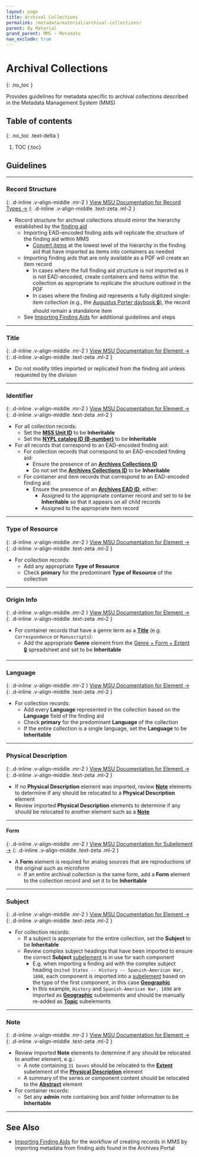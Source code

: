 ```yaml
---
layout: page
title: Archival Collections
permalink: /metadata/material/archival-collections/
parent: By Material
grand_parent: MMS › Metadata
nav_exclude: true
---
```


# Archival Collections
{: .no_toc }

Provides guidelines for metadata specific to archival collections described in the Metadata Management System (MMS)

## Table of contents
{: .no_toc .text-delta }

1. TOC
{:toc}

## Guidelines

---

### Record Structure
{: .d-inline .v-align-middle .mr-2 }
[View MSU Documentation for Record Types →](/metadata-documentation/metadata/record-type/)
{: .d-inline .v-align-middle .text-zeta .ml-2 }

- Record structure for archival collections should mirror the hierarchy established by the [finding aid](/metadata-documentation/workflows/importing/finding-aids/)
  - Importing EAD-encoded finding aids will replicate the structure of the finding aid within MMS
    - [Convert items](/metadata-documentation/workflows/remediation/restructuring/#converting-items) at the lowest level of the hierarchy in the finding aid that have imported as items into containers as needed
  - Importing finding aids that are only available as a PDF will create an item record
    - In cases where the full finding aid structure is not imported as it is not EAD-encoded, create containers and items within the collection as appropriate to replicate the structure outlined in the PDF
    - In cases where the finding aid represents a fully digitized single-item collection (e.g., the [Augustus Porter daybook 🔒](https://metadata.nypl.org/items/6120514)), the record should remain a standalone item
  - See [Importing Finding Aids](/metadata-documentation/workflows/importing/finding-aids/) for additional guidelines and steps

---

### Title
{: .d-inline .v-align-middle .mr-2 }
[View MSU Documentation for Element →](/metadata-documentation/metadata/element/title/)
{: .d-inline .v-align-middle .text-zeta .ml-2 }

- Do not modify titles imported or replicated from the finding aid unless requested by the division

---

### Identifier
{: .d-inline .v-align-middle .mr-2 }
[View MSU Documentation for Element →](/metadata-documentation/metadata/element/identifier/)
{: .d-inline .v-align-middle .text-zeta .ml-2 }

- For all collection records:
    - Set the [**MSS Unit ID**](/metadata-documentation/metadata/element/identifier/mss-unit/) to be **Inheritable**
    - Set the [**NYPL catalog ID (B-number)**](/metadata-documentation/metadata/element/identifier/bnumber/) to be **Inheritable**
- For all records that correspond to an EAD-encoded finding aid:
  - For collection records that correspond to an EAD-encoded finding aid:
    - Ensure the presence of an [**Archives Collections ID**](/metadata-documentation/metadata/element/identifier/archives-collections/)
    - Do not set the [**Archives Collections ID**](/metadata-documentation/metadata/element/identifier/archives-collections/) to be **Inheritable**
  - For container and item records that correspond to an EAD-encoded finding aid:
    - Ensure the presence of an [**Archives EAD ID**](/metadata-documentation/metadata/element/identifier/archives-ead/), either:
      - Assigned to the appropriate container record and set to to be **Inheritable** so that it appears on all child records
      - Assigned to the appropriate item record

---

### Type of Resource
{: .d-inline .v-align-middle .mr-2 }
[View MSU Documentation for Element →](/metadata-documentation/metadata/element/type-of-resource/)
{: .d-inline .v-align-middle .text-zeta .ml-2 }

- For collection records:
  - Add any appropriate **Type of Resource**
  - Check **primary** for the predominant **Type of Resource** of the collection

---

### Origin Info
{: .d-inline .v-align-middle .mr-2 }
[View MSU Documentation for Element →](/metadata-documentation/metadata/element/origin-info/)
{: .d-inline .v-align-middle .text-zeta .ml-2 }

- For container records that have a genre term as a [**Title**](/metadata-documentation/metadata/element/title/) (e.g. `Correspondence` or `Manuscripts`):
  - Add the appropriate **Genre** element from the [Genre + Form + Extent 🔒](https://docs.google.com/spreadsheets/d/1NGlV94Iufe0p3EJdoJDX7SgvH-LUYqWLEuB1Az3DmbM/edit#gid=187807178) spreadsheet and set to be **Inheritable**

---

### Language
{: .d-inline .v-align-middle .mr-2 }
[View MSU Documentation for Element →](/metadata-documentation/metadata/element/language/)
{: .d-inline .v-align-middle .text-zeta .ml-2 }

- For collection records:
  - Add every **Language** represented in the collection based on the **Language** field of the finding aid
  - Check **primary** for the predominant **Language** of the collection
  - If the entire collection is a single language, set the **Language** to be **Inheritable**

---

### Physical Description
{: .d-inline .v-align-middle .mr-2 }
[View MSU Documentation for Element →](/metadata-documentation/metadata/element/physical-description/)
{: .d-inline .v-align-middle .text-zeta .ml-2 }

- If no **Physical Description** element was imported, review [**Note**](#note) elements to determine if any should be relocated to a **Physical Description** element
- Review imported **Physical Description** elements to determine if any should be relocated to another element such as a [**Note**](#note)

---

#### Form
{: .d-inline .v-align-middle .mr-2 }
[View MSU Documentation for Subelement →](/metadata-documentation/metadata/element/physical-description/#form)
{: .d-inline .v-align-middle .text-zeta .ml-2 }

- A **Form** element is required for analog sources that are reproductions of the original such as microform
  - If an entire archival collection is the same form, add a **Form** element to the collection record and set it to be **Inheritable**

---

### Subject
{: .d-inline .v-align-middle .mr-2 }
[View MSU Documentation for Element →](/metadata-documentation/metadata/element/subject/)
{: .d-inline .v-align-middle .text-zeta .ml-2 }

- For collection records:
  - If a subject is appropriate for the entire collection, set the **Subject** to be **Inheritable**
  - Review complex subject headings that have been imported to ensure the correct **Subject** [subelement](/metadata-documentation/metadata/element/subject/#subelements) is in use for each component
    - E.g. when importing a finding aid with the complex subject heading `United States -- History -- Spanish-American War, 1898`, each component is imported into a [subelement](/metadata-documentation/metadata/element/subject/#subelements) based on the type of the first component, in this case [**Geographic**](/metadata-documentation/metadata/element/subject/#geographic)
    - In this example, `History` and `Spanish-American War, 1898` are imported as [**Geographic**](/metadata-documentation/metadata/element/subject/#geographic) subelements and should be manually re-added as [**Topic**](/metadata-documentation/metadata/element/subject/#topic) subelements

---

### Note
{: .d-inline .v-align-middle .mr-2 }
[View MSU Documentation for Element →](/metadata-documentation/metadata/element/note/)
{: .d-inline .v-align-middle .text-zeta .ml-2 }

- Review imported **Note** elements to determine if any should be relocated to another element, e.g.:
  - A note containing `31 boxes` should be relocated to the [**Extent**](/metadata-documentation/metadata/element/physical-description/#extent) subelement of the [**Physical Description**](/metadata-documentation/metadata/element/physical-description/) element
  - A summary of the series or component content should be relocated to the [**Abstract**](/metadata-documentation/metadata/element/abstract/) element
- For container records:
  - Set any **admin** note containing box and folder information to be **Inheritable**

---

## See Also

- [Importing Finding Aids](/metadata-documentation/workflows/importing/finding-aids/) for the workflow of creating records in MMS by importing metadata from finding aids found in the Archives Portal